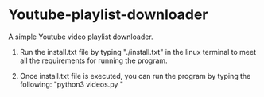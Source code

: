 # Youtube-playlist-downloader

A simple Youtube video playlist downloader.

1. Run the install.txt file by typing "./install.txt" in the linux terminal to meet all the requirements for running the program.

2. Once install.txt file is executed, you can run the program by typing the following:
       "python3 videos.py <Youtube playlist link> <Path to the download directory>"
